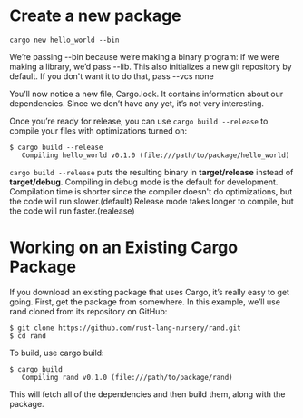 <!--
 * @Date: 2020-09-27 16:03:28
 * @LastEditTime: 2020-09-27 16:33:50
-->

# Create a new package

`cargo new hello_world --bin`

We’re passing --bin because we’re making a binary program: if we were making a library, we’d pass --lib. This also initializes a new git repository by default. If you don't want it to do that, pass --vcs none

You’ll now notice a new file, Cargo.lock. It contains information about our dependencies. Since we don’t have any yet, it’s not very interesting.

Once you’re ready for release, you can use `cargo build --release` to compile your files with optimizations turned on:

```
$ cargo build --release
   Compiling hello_world v0.1.0 (file:///path/to/package/hello_world)
```

`cargo build --release` puts the resulting binary in **target/release** instead of **target/debug**.
Compiling in debug mode is the default for development.
Compilation time is shorter since the compiler doesn't do optimizations, but the code will run slower.(default)
Release mode takes longer to compile, but the code will run faster.(realease)

# Working on an Existing Cargo Package
If you download an existing package that uses Cargo, it’s really easy to get going.
First, get the package from somewhere. In this example, we’ll use rand cloned from its repository on GitHub:
```
$ git clone https://github.com/rust-lang-nursery/rand.git
$ cd rand
```
To build, use cargo build:
```
$ cargo build
   Compiling rand v0.1.0 (file:///path/to/package/rand)
```
This will fetch all of the dependencies and then build them, along with the package.
